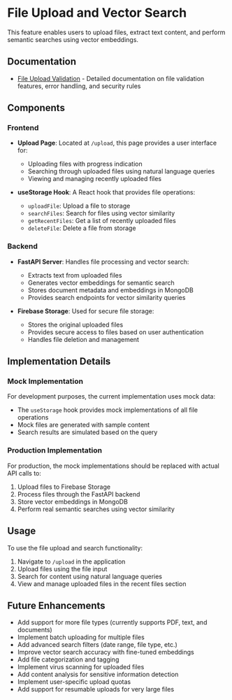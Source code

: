 # File Upload and Vector Search

This feature enables users to upload files, extract text content, and perform semantic searches using vector embeddings.

## Documentation

- [File Upload Validation](./validation.md) - Detailed documentation on file validation features, error handling, and security rules

## Components

### Frontend

- **Upload Page**: Located at `/upload`, this page provides a user interface for:
  - Uploading files with progress indication
  - Searching through uploaded files using natural language queries
  - Viewing and managing recently uploaded files

- **useStorage Hook**: A React hook that provides file operations:
  - `uploadFile`: Upload a file to storage
  - `searchFiles`: Search for files using vector similarity
  - `getRecentFiles`: Get a list of recently uploaded files
  - `deleteFile`: Delete a file from storage

### Backend

- **FastAPI Server**: Handles file processing and vector search:
  - Extracts text from uploaded files
  - Generates vector embeddings for semantic search
  - Stores document metadata and embeddings in MongoDB
  - Provides search endpoints for vector similarity queries

- **Firebase Storage**: Used for secure file storage:
  - Stores the original uploaded files
  - Provides secure access to files based on user authentication
  - Handles file deletion and management

## Implementation Details

### Mock Implementation

For development purposes, the current implementation uses mock data:

- The `useStorage` hook provides mock implementations of all file operations
- Mock files are generated with sample content
- Search results are simulated based on the query

### Production Implementation

For production, the mock implementations should be replaced with actual API calls to:

1. Upload files to Firebase Storage
2. Process files through the FastAPI backend
3. Store vector embeddings in MongoDB
4. Perform real semantic searches using vector similarity

## Usage

To use the file upload and search functionality:

1. Navigate to `/upload` in the application
2. Upload files using the file input
3. Search for content using natural language queries
4. View and manage uploaded files in the recent files section

## Future Enhancements

- Add support for more file types (currently supports PDF, text, and documents)
- Implement batch uploading for multiple files
- Add advanced search filters (date range, file type, etc.)
- Improve vector search accuracy with fine-tuned embeddings
- Add file categorization and tagging
- Implement virus scanning for uploaded files
- Add content analysis for sensitive information detection
- Implement user-specific upload quotas
- Add support for resumable uploads for very large files
